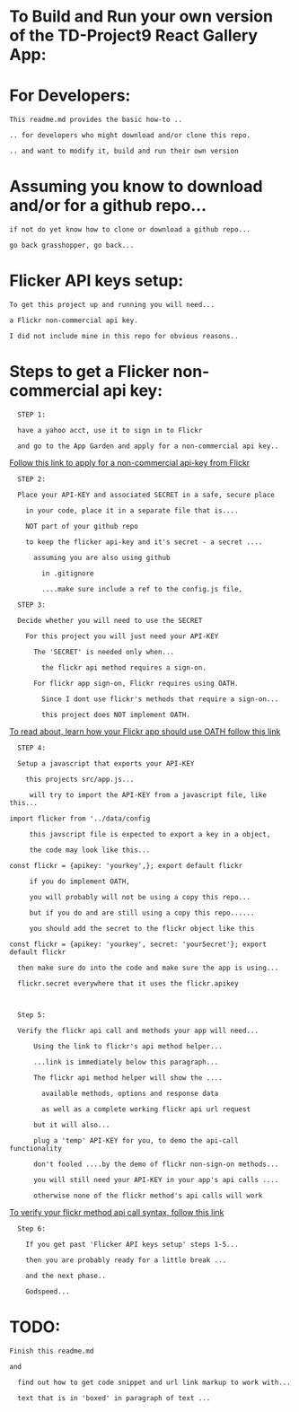 # To Build and Run your own version of the TD-Project9 React Gallery App:

# For Developers:

    This readme.md provides the basic how-to ..

    .. for developers who might download and/or clone this repo.

    .. and want to modify it, build and run their own version

# Assuming you know to download and/or for a github repo...

    if not do yet know how to clone or download a github repo...

    go back grasshopper, go back...

# Flicker API keys setup:

    To get this project up and running you will need...

    a Flickr non-commercial api key.

    I did not include mine in this repo for obvious reasons..

# Steps to get a Flicker non-commercial api key:

      STEP 1:

      have a yahoo acct, use it to sign in to Flickr

      and go to the App Garden and apply for a non-commercial api key..

[Follow this link to apply for a non-commercial api-key from Flickr](https://www.flickr.com/services/apps/create/apply/)

      STEP 2:

      Place your API-KEY and associated SECRET in a safe, secure place

        in your code, place it in a separate file that is....

        NOT part of your github repo

        to keep the flicker api-key and it's secret - a secret ....

          assuming you are also using github

            in .gitignore

            ....make sure include a ref to the config.js file,

      STEP 3:

      Decide whether you will need to use the SECRET

        For this project you will just need your API-KEY

          The 'SECRET' is needed only when...

            the flickr api method requires a sign-on.

          For flickr app sign-on, Flickr requires using OATH.

            Since I dont use flickr's methods that require a sign-on...

            this project does NOT implement OATH.

[To read about, learn how your Flickr app should use OATH follow this link](https://www.flickr.com/services/api/auth.oauth.html)

      STEP 4:

      Setup a javascript that exports your API-KEY

        this projects src/app.js...

         will try to import the API-KEY from a javascript file, like this...

`import flicker from '../data/config`

         this javscript file is expected to export a key in a object,

         the code may look like this...

 `
    const flickr = {apikey: 'yourkey',};
    export default flickr
 `

         if you do implement OATH,

         you will probably will not be using a copy this repo...

         but if you do and are still using a copy this repo......

         you should add the secret to the flickr object like this

 `
    const flickr = {apikey: 'yourkey', secret: 'yourSecret'};
    export default flickr
 `

      then make sure do into the code and make sure the app is using...

      flickr.secret everywhere that it uses the flickr.apikey



      Step 5:

      Verify the flickr api call and methods your app will need...

          Using the link to flickr's api method helper...

          ...link is immediately below this paragraph...

          The flickr api method helper will show the ....

            available methods, options and response data

            as well as a complete working flickr api url request

          but it will also...

          plug a 'temp' API-KEY for you, to demo the api-call functionality

          don't fooled ....by the demo of flickr non-sign-on methods...

          you will still need your API-KEY in your app's api calls ....

          otherwise none of the flickr method's api calls will work

[To verify your flickr method api call syntax, follow this link](https://www.flickr.com/services/api/explore/flickr.photos.search)

      Step 6:

        If you get past 'Flicker API keys setup' steps 1-5...

        then you are probably ready for a little break ...

        and the next phase..

        Godspeed...

# TODO:

    Finish this readme.md

    and

      find out how to get code snippet and url link markup to work with...

      text that is in 'boxed' in paragraph of text ...
